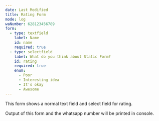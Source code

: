 ```yaml
---
date: Last Modified
title: Rating Form
mode: log
waNumber: 628123456789
form:
  - type: textfield
    label: Name
    id: name
    required: true
  - type: selectfield
    label: What do you think about Static Form?
    id: rating
    required: true
    enum:
      - Poor
      - Interesting idea
      - It's okay
      - Awesome
---
```


This form shows a normal text field and select field for rating.

Output of this form and the whatsapp number will be printed in console.